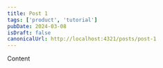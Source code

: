 ```yaml
---
title: Post 1
tags: ['product', 'tutorial']
pubDate: 2024-03-08
isDraft: false
canonicalUrl: http://localhost:4321/posts/post-1
---
```


Content